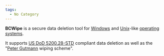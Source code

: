```yaml
---
tags:
  - No Category
---
```

**BCWipe** is a secure data deletion tool for
[Windows](windows.md) and [Unix](Unix "wikilink")-like
[operating systems](operating_systems.md).

It supports [US DoD 5200.28-STD](us_dod_5200.28-std.md)
compliant data deletion as well as the "[Peter
Gutmann](peter_gutmann.md) wiping scheme".